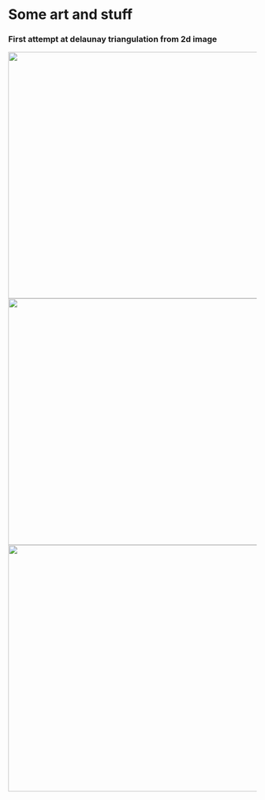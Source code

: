 # Some art and stuff

### First attempt at delaunay triangulation from 2d image
 <img src="https://user-images.githubusercontent.com/106990217/181090084-952970ea-e7e8-4e6b-8771-5304f0a19b45.png" width="550" height="500">
 <img src="https://user-images.githubusercontent.com/106990217/181112184-05162081-ad3f-4bbe-a3ad-3f906b2f51fd.png" width="550" height="500">
 <img src="https://user-images.githubusercontent.com/106990217/181117041-677616a2-e914-462f-96df-dcddd2ebaf07.png" width="550" height="500">
